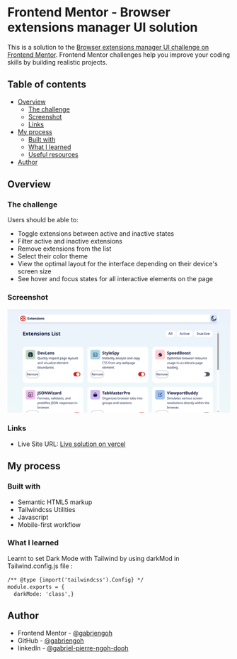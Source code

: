 # Frontend Mentor - Browser extensions manager UI solution

This is a solution to the [Browser extensions manager UI challenge on Frontend Mentor](https://www.frontendmentor.io/challenges/browser-extension-manager-ui-yNZnOfsMAp). Frontend Mentor challenges help you improve your coding skills by building realistic projects. 

## Table of contents

- [Overview](#overview)
  - [The challenge](#the-challenge)
  - [Screenshot](#screenshot)
  - [Links](#links)
- [My process](#my-process)
  - [Built with](#built-with)
  - [What I learned](#what-i-learned)
  - [Useful resources](#useful-resources)
- [Author](#author)


## Overview

### The challenge

Users should be able to:

- Toggle extensions between active and inactive states
- Filter active and inactive extensions
- Remove extensions from the list
- Select their color theme
- View the optimal layout for the interface depending on their device's screen size
- See hover and focus states for all interactive elements on the page

### Screenshot

![](../src/assets/prev.png)

### Links

- Live Site URL: [Live solution on vercel](https://challenge-front-end-journey-hfyl.vercel.app/)

## My process

### Built with

- Semantic HTML5 markup
- Tailwindcss Utilities 
- Javascript 
- Mobile-first workflow

### What I learned

Learnt to set Dark Mode with Tailwind by using darkMod in Tailwind.config.js file :

```JS extract 
/** @type {import('tailwindcss').Config} */
module.exports = {
  darkMode: 'class',}
```

## Author

- Frontend Mentor - [@gabriengoh](https://www.frontendmentor.io/profile/gabrielngoh)
- GitHub - [@gabriengoh](https://github.com/gabrielngoh)
- linkedIn - [@gabriel-pierre-ngoh-dooh](https://www.linkedin.com/in/gabriel-pierre-ngoh-dooh-03aab6309/)


